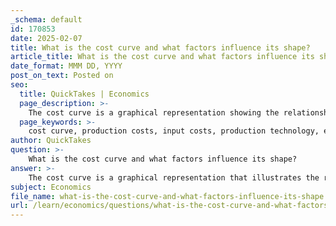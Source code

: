 ```yaml
---
_schema: default
id: 170853
date: 2025-02-07
title: What is the cost curve and what factors influence its shape?
article_title: What is the cost curve and what factors influence its shape?
date_format: MMM DD, YYYY
post_on_text: Posted on
seo:
  title: QuickTakes | Economics
  page_description: >-
    The cost curve is a graphical representation showing the relationship between production quantity and total costs, influenced by factors like input costs, technology, economies of scale, diminishing returns, regulatory costs, market competition, and capacity constraints.
  page_keywords: >-
    cost curve, production costs, input costs, production technology, economies of scale, diminishing returns, regulatory costs, market competition, capacity constraints, business strategy
author: QuickTakes
question: >-
    What is the cost curve and what factors influence its shape?
answer: >-
    The cost curve is a graphical representation that illustrates the relationship between the quantity of a good produced and the total costs incurred in its production. Typically, the cost curve slopes upwards, indicating that as production increases, total costs also rise. This upward slope is primarily due to the law of diminishing returns, which states that adding more of one factor of production, while holding others constant, will eventually yield lower per-unit returns.\n\n### Factors Influencing the Shape of the Cost Curve\n\n1. **Input Costs**: The prices of raw materials, labor, and overhead directly affect the total cost of production. If input costs rise, the cost curve will shift upwards.\n\n2. **Production Technology**: Advances in technology can lead to more efficient production processes, which can lower costs and flatten the cost curve. Conversely, outdated technology may increase costs.\n\n3. **Economies of Scale**: As production increases, businesses may experience economies of scale, where the average cost per unit decreases due to fixed costs being spread over a larger number of goods. This can create a downward-sloping portion of the cost curve at lower production levels.\n\n4. **Diminishing Returns**: As more units of a variable input are added to fixed inputs, the additional output produced from each new unit of input will eventually decline, leading to an increase in marginal costs and a steeper slope in the cost curve.\n\n5. **Regulatory Costs**: Compliance with regulations can add to production costs. Changes in regulations can shift the cost curve upwards or downwards depending on whether they increase or decrease compliance costs.\n\n6. **Market Competition**: In a competitive market, firms may need to lower prices to attract customers, which can influence their cost structures and the shape of their cost curves.\n\n7. **Capacity Constraints**: If a firm approaches its production capacity, costs may rise sharply due to the need for overtime labor or expedited shipping, leading to a steeper cost curve.\n\n### Conclusion\n\nUnderstanding the cost curve and the factors that influence its shape is crucial for businesses aiming to optimize production levels and minimize costs. By analyzing the cost curve, firms can identify the optimal level of production that maximizes output while controlling costs, ultimately aiding in effective decision-making and strategic planning.
subject: Economics
file_name: what-is-the-cost-curve-and-what-factors-influence-its-shape.md
url: /learn/economics/questions/what-is-the-cost-curve-and-what-factors-influence-its-shape
---
```


&nbsp;